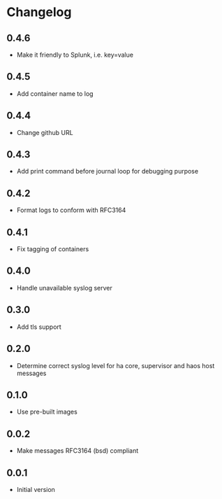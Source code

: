 # Changelog

## 0.4.6

- Make it friendly to Splunk, i.e. key=value

## 0.4.5

- Add container name to log

## 0.4.4

- Change github URL

## 0.4.3

- Add print command before journal loop for debugging purpose

## 0.4.2

- Format logs to conform with RFC3164

## 0.4.1

- Fix tagging of containers

## 0.4.0

- Handle unavailable syslog server

## 0.3.0

- Add tls support

## 0.2.0

- Determine correct syslog level for ha core, supervisor and haos host messages

## 0.1.0

- Use pre-built images

## 0.0.2

- Make messages RFC3164 (bsd) compliant

## 0.0.1

- Initial version
